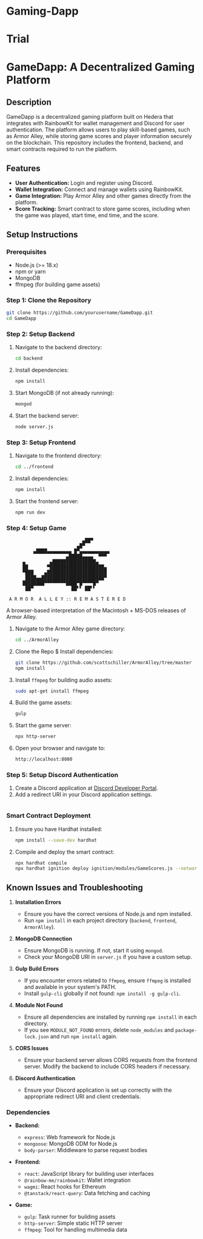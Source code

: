 # Gaming-Dapp
Trial
=======
# GameDapp: A Decentralized Gaming Platform

## Description
GameDapp is a decentralized gaming platform built on Hedera that integrates with RainbowKit for wallet management and Discord for user authentication. The platform allows users to play skill-based games, such as Armor Alley, while storing game scores and player information securely on the blockchain. This repository includes the frontend, backend, and smart contracts required to run the platform.

## Features
- **User Authentication:** Login and register using Discord.
- **Wallet Integration:** Connect and manage wallets using RainbowKit.
- **Game Integration:** Play Armor Alley and other games directly from the platform.
- **Score Tracking:** Smart contract to store game scores, including when the game was played, start time, end time, and the score.

## Setup Instructions

### Prerequisites
- Node.js (>= 18.x)
- npm or yarn
- MongoDB
- ffmpeg (for building game assets)

### Step 1: Clone the Repository
```sh
git clone https://github.com/yourusername/GameDapp.git
cd GameDapp
```

### Step 2: Setup Backend
1. Navigate to the backend directory:
   ```sh
   cd backend
   ```

2. Install dependencies:
   ```sh
   npm install
   ```

3. Start MongoDB (if not already running):
   ```sh
   mongod
   ```

4. Start the backend server:
   ```sh
   node server.js
   ```

### Step 3: Setup Frontend
1. Navigate to the frontend directory:
   ```sh
   cd ../frontend
   ```

2. Install dependencies:
   ```sh
   npm install
   ```

3. Start the frontend server:
   ```sh
   npm run dev
   ```

### Step 4: Setup Game

~~~
                            ▄██▀      
                          ▄█▀         
          ▄████▄▄▄▄▄▄▄▄▄ █▀▄▄▄▄▄▄▄▄▄▄▄
                      ▄█████▄▄▄▄  ▀▀▀ 
      ▄         ▄████████████████▄   
      ██       ▀████████████████████▄
      ▀███    ▄██████████████████████
       ████▄▄███████████████████████▀ 
      ████████▀▀▀▀▀▀▀▀████▀█▀▀▀▀█▀
       ██▀              ██▘▘ ██▘▘

 A R M O R  A L L E Y :: R E M A S T E R E D
~~~

A browser-based interpretation of the Macintosh + MS-DOS releases of Armor Alley.



1. Navigate to the Armor Alley game directory:
   ```sh
   cd ../ArmorAlley
   ```

2. Clone the Repo $ Install dependencies:
   ```sh
   git clone https://github.com/scottschiller/ArmorAlley/tree/master
   npm install
   ```

3. Install `ffmpeg` for building audio assets:
   ```sh
   sudo apt-get install ffmpeg
   ```

4. Build the game assets:
   ```sh
   gulp
   ```

5. Start the game server:
   ```sh
   npx http-server
   ```

6. Open your browser and navigate to:
   ```sh
   http://localhost:8080
   ```

### Step 5: Setup Discord Authentication
1. Create a Discord application at [Discord Developer Portal](https://discord.com/developers/applications).
2. Add a redirect URI in your Discord application settings.
   ```

### Smart Contract Deployment
1. Ensure you have Hardhat installed:
   ```sh
   npm install --save-dev hardhat
   ```

2. Compile and deploy the smart contract:
   ```sh
   npx hardhat compile
   npx hardhat ignition deploy ignition/modules/GameScores.js --network localhost

   ```

## Known Issues and Troubleshooting

1. **Installation Errors**
   - Ensure you have the correct versions of Node.js and npm installed.
   - Run `npm install` in each project directory (`backend`, `frontend`, `ArmorAlley`).

2. **MongoDB Connection**
   - Ensure MongoDB is running. If not, start it using `mongod`.
   - Check your MongoDB URI in `server.js` if you have a custom setup.

3. **Gulp Build Errors**
   - If you encounter errors related to `ffmpeg`, ensure `ffmpeg` is installed and available in your system's PATH.
   - Install `gulp-cli` globally if not found: `npm install -g gulp-cli`.

4. **Module Not Found**
   - Ensure all dependencies are installed by running `npm install` in each directory.
   - If you see `MODULE_NOT_FOUND` errors, delete `node_modules` and `package-lock.json` and run `npm install` again.

5. **CORS Issues**
   - Ensure your backend server allows CORS requests from the frontend server. Modify the backend to include CORS headers if necessary.

6. **Discord Authentication**
   - Ensure your Discord application is set up correctly with the appropriate redirect URI and client credentials.

### Dependencies
- **Backend:**
  - `express`: Web framework for Node.js
  - `mongoose`: MongoDB ODM for Node.js
  - `body-parser`: Middleware to parse request bodies
  

- **Frontend:**
  - `react`: JavaScript library for building user interfaces
  - `@rainbow-me/rainbowkit`: Wallet integration
  - `wagmi`: React hooks for Ethereum
  - `@tanstack/react-query`: Data fetching and caching

- **Game:**
  - `gulp`: Task runner for building assets
  - `http-server`: Simple static HTTP server
  - `ffmpeg`: Tool for handling multimedia data



